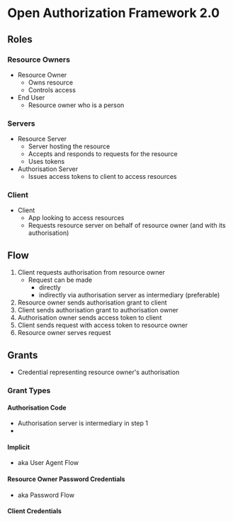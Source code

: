 # Open Authorization Framework 2.0

## Roles

### Resource Owners
- Resource Owner
  - Owns resource
  - Controls access
- End User
  - Resource owner who is a person

### Servers
- Resource Server 
  - Server hosting the resource
  - Accepts and responds to requests for the resource
  - Uses tokens
- Authorisation Server
  - Issues access tokens to client to access resources
### Client
- Client 
  - App looking to access resources
  - Requests resource server on behalf of resource owner (and with its authorisation)


## Flow 
1. Client requests authorisation from resource owner
   - Request can be made
     - directly
     - indirectly via authorisation server as intermediary (preferable)
2. Resource owner sends authorisation grant to client 
3. Client sends authorisation grant to authorisation owner
4. Authorisation owner sends access token to client
5. Client sends request with access token to resource owner
6. Resource owner serves request

## Grants
- Credential representing resource owner's authorisation

### Grant Types
#### Authorisation Code
- Authorisation server is intermediary in step 1
- 
#### Implicit
- aka User Agent Flow
#### Resource Owner Password Credentials
- aka Password Flow
#### Client Credentials

